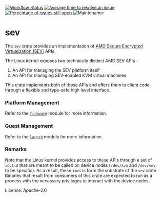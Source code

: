 [![Workflow Status](https://github.com/enarx/sev/workflows/test/badge.svg)](https://github.com/enarx/sev/actions?query=workflow%3A%22test%22)
[![Average time to resolve an issue](https://isitmaintained.com/badge/resolution/enarx/sev.svg)](https://isitmaintained.com/project/enarx/sev "Average time to resolve an issue")
[![Percentage of issues still open](https://isitmaintained.com/badge/open/enarx/sev.svg)](https://isitmaintained.com/project/enarx/sev "Percentage of issues still open")
![Maintenance](https://img.shields.io/badge/maintenance-activly--developed-brightgreen.svg)

# sev

The `sev` crate provides an implementation of [AMD Secure Encrypted
Virtualization (SEV)](https://developer.amd.com/sev/) APIs.

The Linux kernel exposes two technically distinct AMD SEV APIs :

1. An API for managing the SEV platform itself
2. An API for managing SEV-enabled KVM virtual machines

This crate implements both of those APIs and offers them to client
code through a flexible and type-safe high level interface.

### Platform Management

Refer to the [`firmware`] module for more information.

### Guest Management

Refer to the [`launch`] module for more information.

### Remarks

Note that the Linux kernel provides access to these APIs through a set
of `ioctl`s that are meant to be called on device nodes (`/dev/kvm` and
`/dev/sev`, to be specific). As a result, these `ioctl`s form the substrate
of the `sev` crate. Binaries that result from consumers of this crate are
expected to run as a process with the necessary privileges to interact
with the device nodes.

[`firmware`]: ./firmware/index.html
[`launch`]: ./launch/index.html

License: Apache-2.0
